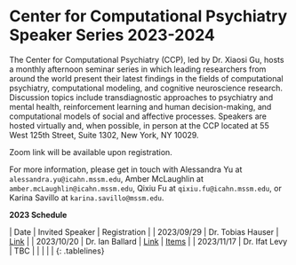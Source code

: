 # Center for Computational Psychiatry Speaker Series 2023-2024

The Center for Computational Psychiatry (CCP), led by Dr. Xiaosi Gu, hosts a monthly afternoon seminar series in which leading researchers from around the world present their latest findings in the fields of computational psychiatry, computational modeling, and cognitive neuroscience research. Discussion topics include transdiagnostic approaches to psychiatry and mental health, reinforcement learning and human decision-making, and computational models of social and affective processes. Speakers are hosted virtually and, when possible, in person at the CCP located at 55 West 125th Street, Suite 1302, New York, NY 10029.

Zoom link will be available upon registration.

For more information, please get in touch with Alessandra Yu at `alessandra.yu@icahn.mssm.edu`, Amber McLaughlin at `amber.mcLaughlin@icahn.mssm.edu`, Qixiu Fu at `qixiu.fu@icahn.mssm.edu`, or Karina Savillo at `karina.savillo@mssm.edu`.

**2023 Schedule** 

| Date       | Invited Speaker     | Registration |
| 2023/09/29 | Dr. Tobias Hauser   | [Link](https://forms.gle/456ekX3tS3GSWsEA7) |
| 2023/10/20 | Dr. Ian Ballard     | [Link](https://forms.gle/9UjAC5VQjK82dNEAA) | [Items](https://www.canva.com/design/DAFxn-BLGng/FHS9ewd-zvwT8_DP_1aGjw/view?utm_content=DA[…]Gng&utm_campaign=designshare&utm_medium=link&utm_source=editor) |
| 2023/11/17 | Dr. Ifat Levy       | TBC  |
|            |                     |      |
{: .tablelines}
